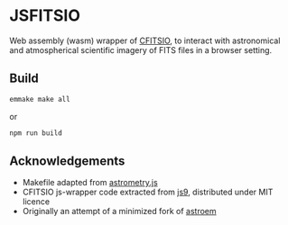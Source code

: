 # JSFITSIO

Web assembly (wasm) wrapper of [CFITSIO](https://heasarc.gsfc.nasa.gov/docs/software/fitsio/fitsio.html), 
to interact with astronomical and atmospherical scientific imagery of FITS files in a browser setting.  

## Build

```bash
emmake make all
```

or

```bash
npm run build
```

## Acknowledgements

* Makefile adapted from [astrometry.js](https://github.com/zfedoran/astrometry.js)
* CFITSIO js-wrapper code extracted from [js9](https://github.com/ericmandel/js9), distributed under MIT licence
* Originally an attempt of a minimized fork of [astroem](https://github.com/ericmandel/astroem)
